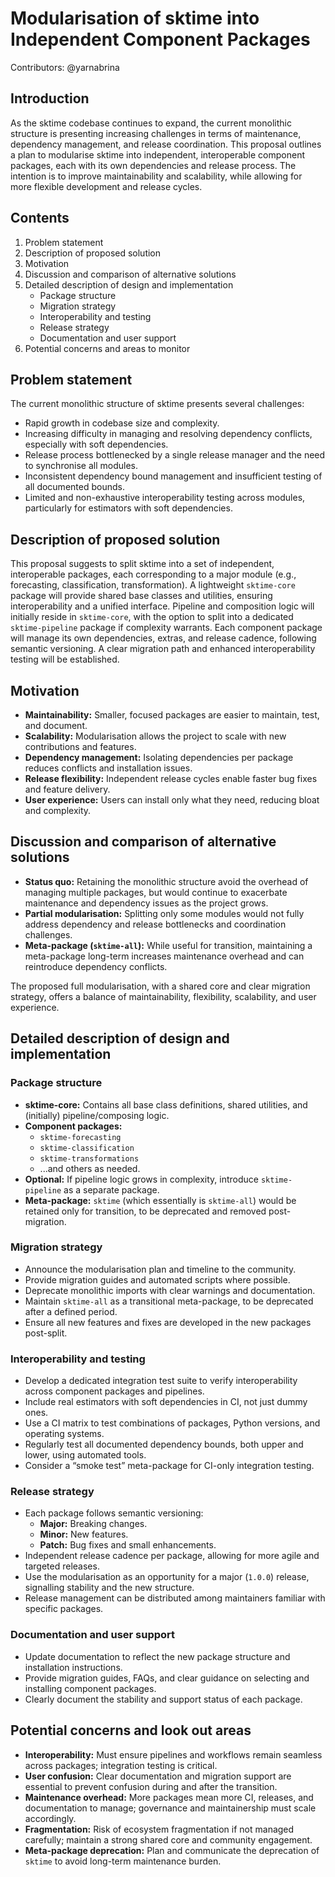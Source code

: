 # Modularisation of sktime into Independent Component Packages

Contributors: @yarnabrina

## Introduction

As the sktime codebase continues to expand, the current monolithic structure is
presenting increasing challenges in terms of maintenance, dependency management, and
release coordination. This proposal outlines a plan to modularise sktime into
independent, interoperable component packages, each with its own dependencies and
release process. The intention is to improve maintainability and scalability, while
allowing for more flexible development and release cycles.

## Contents

1. Problem statement
2. Description of proposed solution
3. Motivation
4. Discussion and comparison of alternative solutions
5. Detailed description of design and implementation
    - Package structure
    - Migration strategy
    - Interoperability and testing
    - Release strategy
    - Documentation and user support
6. Potential concerns and areas to monitor

## Problem statement

The current monolithic structure of sktime presents several challenges:

- Rapid growth in codebase size and complexity.
- Increasing difficulty in managing and resolving dependency conflicts, especially with
  soft dependencies.
- Release process bottlenecked by a single release manager and the need to synchronise
  all modules.
- Inconsistent dependency bound management and insufficient testing of all documented
  bounds.
- Limited and non-exhaustive interoperability testing across modules, particularly for
  estimators with soft dependencies.

## Description of proposed solution

This proposal suggests to split sktime into a set of independent, interoperable
packages, each corresponding to a major module (e.g., forecasting, classification,
transformation). A lightweight `sktime-core` package will provide shared base classes
and utilities, ensuring interoperability and a unified interface. Pipeline and
composition logic will initially reside in `sktime-core`, with the option to split into
a dedicated `sktime-pipeline` package if complexity warrants. Each component package
will manage its own dependencies, extras, and release cadence, following semantic
versioning. A clear migration path and enhanced interoperability testing will be
established.

## Motivation

- **Maintainability:** Smaller, focused packages are easier to maintain, test, and
  document.
- **Scalability:** Modularisation allows the project to scale with new contributions and
  features.
- **Dependency management:** Isolating dependencies per package reduces conflicts and
  installation issues.
- **Release flexibility:** Independent release cycles enable faster bug fixes and
  feature delivery.
- **User experience:** Users can install only what they need, reducing bloat and
  complexity.

## Discussion and comparison of alternative solutions

- **Status quo:** Retaining the monolithic structure avoid the overhead of managing
  multiple packages, but would continue to exacerbate maintenance and dependency issues
  as the project grows.
- **Partial modularisation:** Splitting only some modules would not fully address
  dependency and release bottlenecks and coordination challenges.
- **Meta-package (`sktime-all`):** While useful for transition, maintaining a
  meta-package long-term increases maintenance overhead and can reintroduce dependency
  conflicts.

The proposed full modularisation, with a shared core and clear migration strategy,
offers a balance of maintainability, flexibility, scalability, and user experience.

## Detailed description of design and implementation

### Package structure

- **sktime-core:** Contains all base class definitions, shared utilities, and
  (initially) pipeline/composing logic.
- **Component packages:**
  - `sktime-forecasting`
  - `sktime-classification`
  - `sktime-transformations`
  - ...and others as needed.
- **Optional:** If pipeline logic grows in complexity, introduce `sktime-pipeline` as a
  separate package.
- **Meta-package:** `sktime` (which essentially is `sktime-all`) would be retained only
  for transition, to be deprecated and removed post-migration.

### Migration strategy

- Announce the modularisation plan and timeline to the community.
- Provide migration guides and automated scripts where possible.
- Deprecate monolithic imports with clear warnings and documentation.
- Maintain `sktime-all` as a transitional meta-package, to be deprecated after a defined
  period.
- Ensure all new features and fixes are developed in the new packages post-split.

### Interoperability and testing

- Develop a dedicated integration test suite to verify interoperability across component packages and pipelines.
- Include real estimators with soft dependencies in CI, not just dummy ones.
- Use a CI matrix to test combinations of packages, Python versions, and operating
  systems.
- Regularly test all documented dependency bounds, both upper and lower, using automated
  tools.
- Consider a “smoke test” meta-package for CI-only integration testing.

### Release strategy

- Each package follows semantic versioning:
  - **Major:** Breaking changes.
  - **Minor:** New features.
  - **Patch:** Bug fixes and small enhancements.
- Independent release cadence per package, allowing for more agile and targeted
  releases.
- Use the modularisation as an opportunity for a major (`1.0.0`) release, signalling
  stability and the new structure.
- Release management can be distributed among maintainers familiar with specific
  packages.

### Documentation and user support

- Update documentation to reflect the new package structure and installation
  instructions.
- Provide migration guides, FAQs, and clear guidance on selecting and installing
  component packages.
- Clearly document the stability and support status of each package.

## Potential concerns and look out areas

- **Interoperability:** Must ensure pipelines and workflows remain seamless across
  packages; integration testing is critical.
- **User confusion:** Clear documentation and migration support are essential to prevent
  confusion during and after the transition.
- **Maintenance overhead:** More packages mean more CI, releases, and documentation to
  manage; governance and maintainership must scale accordingly.
- **Fragmentation:** Risk of ecosystem fragmentation if not managed carefully; maintain
  a strong shared core and community engagement.
- **Meta-package deprecation:** Plan and communicate the deprecation of `sktime` to
  avoid long-term maintenance burden.
